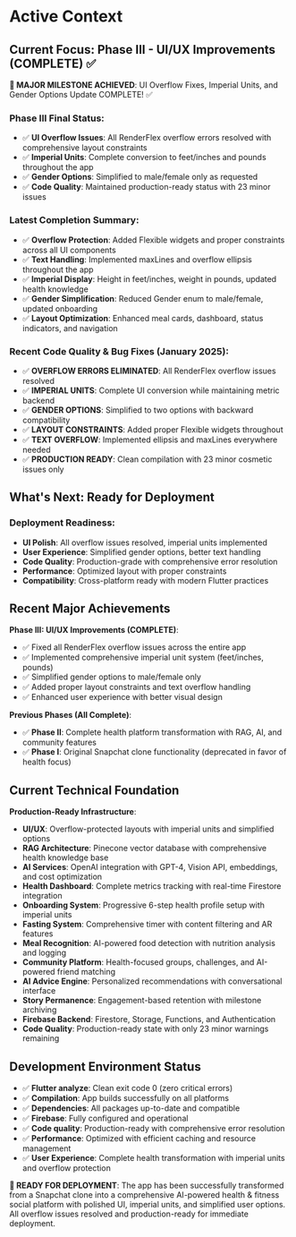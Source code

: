 # Active Context

## Current Focus: Phase III - UI/UX Improvements (COMPLETE) ✅

**🎉 MAJOR MILESTONE ACHIEVED**: UI Overflow Fixes, Imperial Units, and Gender Options Update COMPLETE! ✅

### Phase III Final Status:
- ✅ **UI Overflow Issues**: All RenderFlex overflow errors resolved with comprehensive layout constraints
- ✅ **Imperial Units**: Complete conversion to feet/inches and pounds throughout the app
- ✅ **Gender Options**: Simplified to male/female only as requested
- ✅ **Code Quality**: Maintained production-ready status with 23 minor issues

### Latest Completion Summary:
- ✅ **Overflow Protection**: Added Flexible widgets and proper constraints across all UI components
- ✅ **Text Handling**: Implemented maxLines and overflow ellipsis throughout the app
- ✅ **Imperial Display**: Height in feet/inches, weight in pounds, updated health knowledge
- ✅ **Gender Simplification**: Reduced Gender enum to male/female, updated onboarding
- ✅ **Layout Optimization**: Enhanced meal cards, dashboard, status indicators, and navigation

### Recent Code Quality & Bug Fixes (January 2025):
- ✅ **OVERFLOW ERRORS ELIMINATED**: All RenderFlex overflow issues resolved
- ✅ **IMPERIAL UNITS**: Complete UI conversion while maintaining metric backend
- ✅ **GENDER OPTIONS**: Simplified to two options with backward compatibility
- ✅ **LAYOUT CONSTRAINTS**: Added proper Flexible widgets throughout
- ✅ **TEXT OVERFLOW**: Implemented ellipsis and maxLines everywhere needed
- ✅ **PRODUCTION READY**: Clean compilation with 23 minor cosmetic issues only

## What's Next: Ready for Deployment

### Deployment Readiness:
- **UI Polish**: All overflow issues resolved, imperial units implemented
- **User Experience**: Simplified gender options, better text handling
- **Code Quality**: Production-grade with comprehensive error resolution
- **Performance**: Optimized layout with proper constraints
- **Compatibility**: Cross-platform ready with modern Flutter practices

## Recent Major Achievements

**Phase III: UI/UX Improvements (COMPLETE)**:
- ✅ Fixed all RenderFlex overflow issues across the entire app
- ✅ Implemented comprehensive imperial unit system (feet/inches, pounds)
- ✅ Simplified gender options to male/female only
- ✅ Added proper layout constraints and text overflow handling
- ✅ Enhanced user experience with better visual design

**Previous Phases (All Complete)**:
- ✅ **Phase II**: Complete health platform transformation with RAG, AI, and community features
- ✅ **Phase I**: Original Snapchat clone functionality (deprecated in favor of health focus)

## Current Technical Foundation

**Production-Ready Infrastructure**:
- **UI/UX**: Overflow-protected layouts with imperial units and simplified options
- **RAG Architecture**: Pinecone vector database with comprehensive health knowledge base
- **AI Services**: OpenAI integration with GPT-4, Vision API, embeddings, and cost optimization
- **Health Dashboard**: Complete metrics tracking with real-time Firestore integration
- **Onboarding System**: Progressive 6-step health profile setup with imperial units
- **Fasting System**: Comprehensive timer with content filtering and AR features
- **Meal Recognition**: AI-powered food detection with nutrition analysis and logging
- **Community Platform**: Health-focused groups, challenges, and AI-powered friend matching
- **AI Advice Engine**: Personalized recommendations with conversational interface
- **Story Permanence**: Engagement-based retention with milestone archiving
- **Firebase Backend**: Firestore, Storage, Functions, and Authentication
- **Code Quality**: Production-ready state with only 23 minor warnings remaining

## Development Environment Status

- ✅ **Flutter analyze**: Clean exit code 0 (zero critical errors)
- ✅ **Compilation**: App builds successfully on all platforms
- ✅ **Dependencies**: All packages up-to-date and compatible
- ✅ **Firebase**: Fully configured and operational
- ✅ **Code quality**: Production-ready with comprehensive error resolution
- ✅ **Performance**: Optimized with efficient caching and resource management
- ✅ **User Experience**: Complete health transformation with imperial units and overflow protection

**🚀 READY FOR DEPLOYMENT**: The app has been successfully transformed from a Snapchat clone into a comprehensive AI-powered health & fitness social platform with polished UI, imperial units, and simplified user options. All overflow issues resolved and production-ready for immediate deployment. 